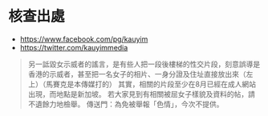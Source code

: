 
# 核查出處

- https://www.facebook.com/pg/kauyim
- https://twitter.com/kauyimmedia

> 另一詆毀女示威者的謠言，是有些人把一段後樓梯的性交片段，刻意誤導是香港的示威者，甚至把一名女子的相片、一身分證及住址直接放出來（左上）（馬賽克是本傳媒打的）
> 其實，相關的片段至少在8月已經在成人網站出現，而地點是新加坡。
> 若大家見到有相關被屈女子樣貌及資料的帖，請不遺餘力地檢舉。
> 傳送門：為免被舉報「色情」，今次不提供。